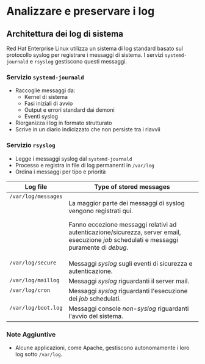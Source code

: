 # Analizzare e preservare i log

## Architettura dei log di sistema

Red Hat Enterprise Linux utilizza un sistema di log standard basato sul protocollo syslog per registrare i messaggi di sistema. I servizi `systemd-journald` e `rsyslog` gestiscono questi messaggi.

### Servizio `systemd-journald`

* Raccoglie messaggi da:
  * Kernel di sistema
  * Fasi iniziali di avvio
  * Output e errori standard dai demoni
  * Eventi syslog
* Riorganizza i log in formato strutturato
* Scrive in un diario indicizzato che non persiste tra i riavvii

### Servizio `rsyslog`

* Legge i messaggi syslog dal `systemd-journald`
* Processo e registra in file di log permanenti in `/var/log`
* Ordina i messaggi per tipo e priorità

<table data-full-width="true"><thead><tr><th valign="top">Log file</th><th width="800" valign="top">Type of stored messages</th></tr></thead><tbody><tr><td valign="top"><code>/var/log/messages</code></td><td valign="top"><p>La maggior parte dei messaggi di syslog vengono registrati qui. </p><p>Fanno eccezione messaggi relativi ad autenticazione/sicurezza, server email, esecuzione <em>job</em> schedulati e messaggi puramente di <em>debug</em>.</p></td></tr><tr><td valign="top"><code>/var/log/secure</code></td><td valign="top">Messaggi <em>syslog</em> sugli eventi di sicurezza e autenticazione.</td></tr><tr><td valign="top"><code>/var/log/maillog</code></td><td valign="top">Messaggi <em>syslog</em> riguardanti il server mail.</td></tr><tr><td valign="top"><code>/var/log/cron</code></td><td valign="top">Messaggi <em>syslog</em> riguardanti l'esecuzione dei <em>job</em> schedulati.</td></tr><tr><td valign="top"><code>/var/log/boot.log</code></td><td valign="top">Messaggi console <em>non-syslog</em> riguardanti l'avvio del sistema.</td></tr></tbody></table>

### Note Aggiuntive

* Alcune applicazioni, come Apache, gestiscono autonomamente i loro log sotto `/var/log`.
